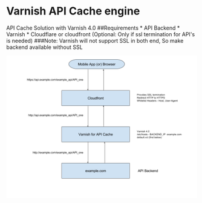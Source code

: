 # Varnish API Cache engine
API Cache Solution with Varnish 4.0
##Requirements
             * API Backend
             * Varnish
             * Cloudflare or cloudfront (Optional: Only if ssl termination for API's is needed)
###Note: Varnish will not support SSL in both end, So make backend available without SSL

![](https://github.com/shafeequeaslam/varnish_api_cache_engine/blob/master/Varnish%20API%20Cache%20Engine.png)
